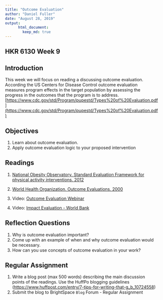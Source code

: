 ```yaml
---
title: "Outcome Evaluation"
author: "Daniel Fuller"
date: "August 28, 2019"
output:
      html_document:
        keep_md: true
---
```




## HKR 6130 Week 9  

## Introduction

This week we will focus on reading a discussing outcome evaluation. According the US Centers for Disease Control outcome evaluation measures program effects in the target population by assessing the progress in the outcomes that the program is to address. [https://www.cdc.gov/std/Program/pupestd/Types%20of%20Evaluation.pdf](https://www.cdc.gov/std/Program/pupestd/Types%20of%20Evaluation.pdf)

## Objectives

1. Learn about outcome evaluation. 
2. Apply outcome evaluation logic to your proposed intervention

## Readings 

1. [National  Obesity  Observatory. Standard Evaluation Framework for physical activity interventions. 2012](https://github.com/walkabilly/HKR6130_MUN/blob/master/outcome_evaluation_uk.pdf)

2. [World Health Organization. Outcome Evaluations. 2000](https://github.com/walkabilly/HKR6130_MUN/blob/master/outcome_evaluation_who.pdf)

3. Video: [Outcome Evaluation Webinar](https://youtu.be/Sva5JIj5CE4?t=246)

4. Video: [Impact Evaluation - World Bank](https://www.youtube.com/watch?v=HEJlT8t5ezU)

## Reflection Questions

1. Why is outcome evaluation important? 
2. Come up with an example of when and why outcome evaluation would be necessary. 
3. How can you use concepts of outcome evaluation in your work? 

## Regular Assignment 

1. Write a blog post (max 500 words) describing the main discussion points of the readings. Use the HuffPo blogging guidelines (https://www.huffpost.com/entry/7-tips-for-writing-that-g_b_10724558) 
2. Submit the blog to BrightSpace `Blog` Forum - Regular Assignment 
